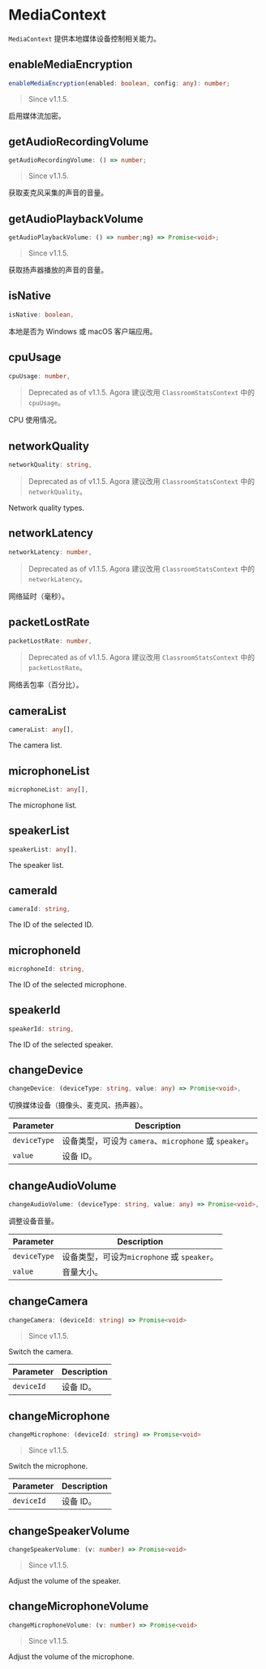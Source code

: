 # MediaContext

`MediaContext` 提供本地媒体设备控制相关能力。

## enableMediaEncryption

```typescript
enableMediaEncryption(enabled: boolean, config: any): number;
```

> Since v1.1.5.

启用媒体流加密。

## getAudioRecordingVolume

```typescript
getAudioRecordingVolume: () => number;
```

> Since v1.1.5.

获取麦克风采集的声音的音量。

## getAudioPlaybackVolume

```typescript
getAudioPlaybackVolume: () => number;ng) => Promise<void>;
```

> Since v1.1.5.

获取扬声器播放的声音的音量。

## isNative

```typescript
isNative: boolean,
```

本地是否为 Windows 或 macOS 客户端应用。

## cpuUsage

```typescript
cpuUsage: number,
```

> Deprecated as of v1.1.5. Agora 建议改用 `ClassroomStatsContext` 中的 `cpuUsage`。

CPU 使用情况。

## networkQuality

```typescript
networkQuality: string,
```

> Deprecated as of v1.1.5. Agora 建议改用 `ClassroomStatsContext` 中的 `networkQuality`。

Network quality types.

## networkLatency

```typescript
networkLatency: number,
```

> Deprecated as of v1.1.5. Agora 建议改用 `ClassroomStatsContext` 中的 `networkLatency`。

网络延时（毫秒）。

## packetLostRate

```typescript
packetLostRate: number,
```

> Deprecated as of v1.1.5. Agora 建议改用 `ClassroomStatsContext` 中的 `packetLostRate`。

网络丢包率（百分比）。

## cameraList

```typescript
cameraList: any[],
```

The camera list.

## microphoneList

```typescript
microphoneList: any[],
```

The microphone list.

## speakerList

```typescript
speakerList: any[],
```

The speaker list.

## cameraId

```typescript
cameraId: string,
```

The ID of the selected ID.

## microphoneId

```typescript
microphoneId: string,
```

The ID of the selected microphone.

## speakerId

```typescript
speakerId: string,
```

The ID of the selected speaker.

## changeDevice

```typescript
changeDevice: (deviceType: string, value: any) => Promise<void>,
```

切换媒体设备（摄像头、麦克风、扬声器）。

| Parameter | Description |
| ------------ | ------------------------------------------------------ |
| `deviceType` | 设备类型，可设为 `camera`、`microphone` 或 `speaker`。 |
| `value` | 设备 ID。 |

## changeAudioVolume

```typescript
changeAudioVolume: (deviceType: string, value: any) => Promise<void>,
```

调整设备音量。

| Parameter | Description |
| ------------ | ------------------------------------------- |
| `deviceType` | 设备类型，可设为`microphone` 或 `speaker`。 |
| `value` | 音量大小。 |

## changeCamera

```typescript
changeCamera: (deviceId: string) => Promise<void>
```

> Since v1.1.5.

Switch the camera.

| Parameter | Description |
| ---------- | --------- |
| `deviceId` | 设备 ID。 |

## changeMicrophone

```typescript
changeMicrophone: (deviceId: string) => Promise<void>
```

> Since v1.1.5.

Switch the microphone.

| Parameter | Description |
| ---------- | --------- |
| `deviceId` | 设备 ID。 |

## changeSpeakerVolume

```typescript
changeSpeakerVolume: (v: number) => Promise<void>
```

> Since v1.1.5.

Adjust the volume of the speaker.

## changeMicrophoneVolume

```typescript
changeMicrophoneVolume: (v: number) => Promise<void>
```

> Since v1.1.5.

Adjust the volume of the microphone.
